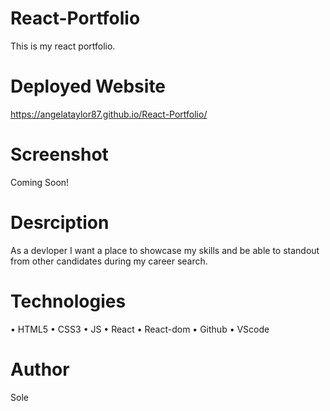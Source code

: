 # React-Portfolio
This is my react portfolio.

# Deployed Website
 https://angelataylor87.github.io/React-Portfolio/

# Screenshot
Coming Soon!

# Desrciption 
 As a devloper I want a place to showcase my skills and be able to standout from other candidates during my career search. 

# Technologies
• HTML5
• CSS3
• JS
• React
• React-dom
• Github
• VScode

# Author
 Sole